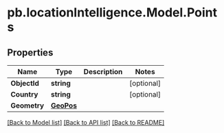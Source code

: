 # pb.locationIntelligence.Model.Points
## Properties

Name | Type | Description | Notes
------------ | ------------- | ------------- | -------------
**ObjectId** | **string** |  | [optional] 
**Country** | **string** |  | [optional] 
**Geometry** | [**GeoPos**](GeoPos.md) |  | 

[[Back to Model list]](../README.md#documentation-for-models) [[Back to API list]](../README.md#documentation-for-api-endpoints) [[Back to README]](../README.md)

